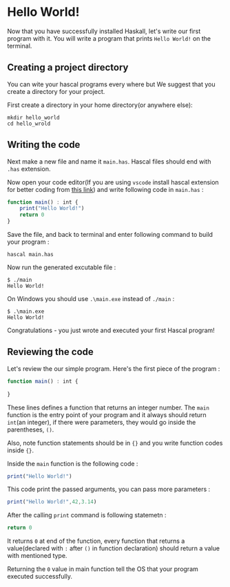# Hello World!
Now that you have successfully installed Haskall, let's write our first program with it. You will write a program that prints `Hello World!` on the terminal.

## Creating a project directory
You can wite your hascal programs every where but We suggest that you create a directory for your project.


First create a directory in your home directory(or anywhere else):
```
mkdir hello_world
cd hello_wrold
```

## Writing the code
Next make a new file and name it `main.has`. Hascal files should end with `.has` extension.

Now open your code editor(If you are using `vscode` install hascal extension for better coding from [this link](https://github.com/hascal/vscode)) and write following code in `main.has` :
```typescript
function main() : int {
    print("Hello World!")
    return 0
}
```
Save the file, and back to terminal and enter following command to build your program :
```
hascal main.has
```

Now run the generated excutable file :
```
$ ./main
Hello World!
```
On Windows you should use `.\main.exe` instead of `./main` :
```
$ .\main.exe
Hello World!
```

Congratulations - you just wrote and executed your first Hascal program!

## Reviewing the code
Let's review the our simple program. Here's the first piece of the program :
```typescript
function main() : int {
    
}
```
These lines defines a function that returns an integer number. The `main` function is the entry point of your program and it always should return `int`(an integer), if there were parameters, they would go inside the parentheses, `()`.

Also, note function statements should be in `{}` and you write function codes inside `{}`.

Inside the `main` function is the following code :
```typescript
print("Hello World!")
```

This code print the passed arguments, you can pass more parameters :
```typescript
print("Hello World!",42,3.14)
```

After the calling `print` command is following statemetn :
```typescript
return 0
```
It returns `0` at end of the function, every function that returns a value(declared with `:` after `()` in function declaration) should return a value with mentioned type. 

Returning the `0` value in main function tell the OS that your program executed successfully.